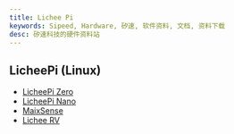 ```yaml
---
title: Lichee Pi
keywords: Sipeed, Hardware, 矽速, 软件资料, 文档, 资料下载
desc: 矽速科技的硬件资料站
---
```


## LicheePi (Linux)

- [LicheePi Zero](./Zero-Doc/Start/intro_cn.md)
- [LicheePi Nano](./Nano-Doc-Backup/index.md)
- [MaixSense](./MaixSense/intro_cn.md)
- [Lichee RV](./Lichee-RV/intro_cn.md)
